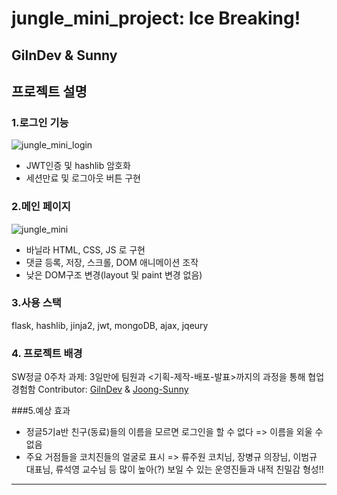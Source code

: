 # jungle_mini_project: Ice Breaking!

GilnDev &amp; Sunny
---
## 프로젝트 설명

### 1.로그인 기능
![jungle_mini_login](https://user-images.githubusercontent.com/63194662/191638442-4097c144-6d03-4976-884b-c15abc0206ce.gif)

- JWT인증 및 hashlib 암호화
- 세션만료 및 로그아웃 버튼 구현

### 2.메인 페이지
![jungle_mini](https://user-images.githubusercontent.com/63194662/191637959-ef49d906-7e65-4607-b04e-21e7022bfc30.gif)

- 바닐라 HTML, CSS, JS 로 구현
- 댓글 등록, 저장, 스크롤, DOM 애니메이션 조작
- 낮은 DOM구조 변경(layout 및 paint 변경 없음)

### 3.사용 스택
flask, hashlib, jinja2, jwt, mongoDB, ajax, jqeury

### 4. 프로젝트 배경
SW정글 0주차 과제: 3일만에 팀원과 <기획-제작-배포-발표>까지의 과정을 통해 협업 경험함
Contributor:
[GilnDev](https://github.com/GilnDev) & [Joong-Sunny](https://github.com/Joong-Sunny/)

###5.예상 효과
- 정글5기a반 친구(동료)들의 이름을 모르면 로그인을 할 수 없다 
  => 이름을 외울 수 없음
- 주요 거점들을 코치진들의 얼굴로 표시
  => 류주원 코치님, 장병규 의장님, 이범규 대표님, 류석영 교수님 등 많이 높아(?) 보일 수 있는 운영진들과 내적 친밀감 형성!!

---

